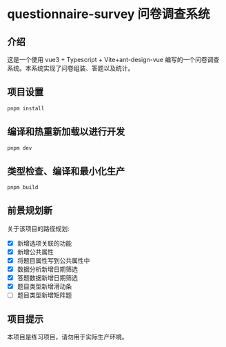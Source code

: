 # questionnaire-survey 问卷调查系统

## 介绍

这是一个使用 vue3 + Typescript + Vite+ant-design-vue 编写的一个问卷调查系统。本系统实现了问卷组装、答题以及统计。

## 项目设置

```sh
pnpm install
```

## 编译和热重新加载以进行开发

```sh
pnpm dev
```

## 类型检查、编译和最小化生产

```sh
pnpm build
```

## 前景规划新

关于该项目的路径规划:

- [X] 新增选项关联的功能
- [X] 新增公共属性
- [X] 将题目属性写到公共属性中
- [X] 数据分析新增日期筛选
- [X] 答题数据新增日期筛选
- [X] 题目类型新增滑动条
- [ ] 题目类型新增矩阵题

## 项目提示

本项目是练习项目，请勿用于实际生产环境。
